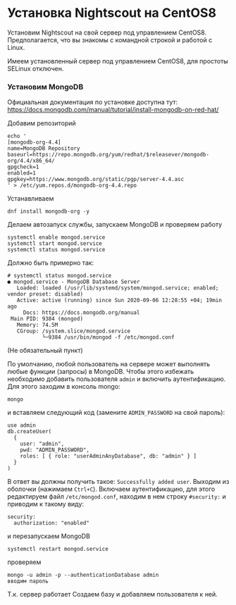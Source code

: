 # Установка Nightscout на CentOS8
Установим Nightscout на свой сервер под управлением CentOS8. Предполагается, что вы знакомы с командной строкой и работой с Linux.

Имеем установленный сервер под управлением CentOS8, для простоты SELinux отключен.

### Установим MongoDB

Официальная документация по установке доступна тут: https://docs.mongodb.com/manual/tutorial/install-mongodb-on-red-hat/

Добавим репозиторий
```
echo '
[mongodb-org-4.4]
name=MongoDB Repository
baseurl=https://repo.mongodb.org/yum/redhat/$releasever/mongodb-org/4.4/x86_64/
gpgcheck=1
enabled=1
gpgkey=https://www.mongodb.org/static/pgp/server-4.4.asc
' > /etc/yum.repos.d/mongodb-org-4.4.repo
```
Устанавливаем
```
dnf install mongodb-org -y
```
Делаем автозапуск службы, запускаем MongoDB и проверяем работу
```
systemctl enable mongod.service
systemctl start mongod.service
systemctl status mongod.service
```
Должно быть примерно так:
```
# systemctl status mongod.service 
● mongod.service - MongoDB Database Server
   Loaded: loaded (/usr/lib/systemd/system/mongod.service; enabled; vendor preset: disabled)
   Active: active (running) since Sun 2020-09-06 12:28:55 +04; 19min ago
     Docs: https://docs.mongodb.org/manual
 Main PID: 9384 (mongod)
   Memory: 74.5M
   CGroup: /system.slice/mongod.service
           └─9384 /usr/bin/mongod -f /etc/mongod.conf

```
(Не обязательный пункт)

По умолчанию, любой пользователь на сервере может выполнять любые функции (запросы) в MongoDB. Чтобы этого избежать необходимо добавить пользователя ```admin``` и  включить аутентификацию. Для этого заходим в консоль mongo:
```
mongo
```
и вставляем следующий код (замените ```ADMIN_PASSWORD``` на свой пароль):
```
use admin
db.createUser(
  {
    user: "admin",
    pwd: "ADMIN_PASSWORD",
    roles: [ { role: "userAdminAnyDatabase", db: "admin" } ]
  }
)
```
В ответ вы должны получить такое: ```Successfully added user```. Выходим из оболочки (нажимаем ```Ctrl+C```). Включаем аутентификацию, для этого редактируем файл ```/etc/mongod.conf```, находим в нем строку ```#security:``` и приводим к такому виду:
```
security:
  authorization: "enabled"
```
и перезапускаем MongoDB
```
systemctl restart mongod.service
```
проверяем
```
mongo -u admin -p --authenticationDatabase admin
вводим пароль
```


Т.к. сервер работает Создаем базу и добавляем пользователя к ней.
```

```
